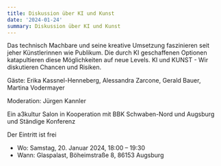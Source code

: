 ```yaml
---
title: Diskussion über KI und Kunst
date: '2024-01-24'
summary: Diskussion über KI und Kunst 
---
```


Das technisch Machbare und seine kreative Umsetzung faszinieren seit jeher Künstlerinnen wie Publikum. Die durch KI geschaffenen Optionen katapultieren diese Möglichkeiten auf neue Levels. KI und KUNST - Wir diskutieren Chancen und Risiken.

Gäste: Erika Kassnel-Henneberg, Alessandra Zarcone, Gerald Bauer, Martina Vodermayer

Moderation: Jürgen Kannler

Ein a3kultur Salon in Kooperation mit BBK Schwaben-Nord und Augsburg und Ständige Konferenz

Der Eintritt ist frei

- Wo: Samstag, 20. Januar 2024, 18:00 – 19:30
- Wann: Glaspalast, Böheimstraße 8, 86153 Augsburg